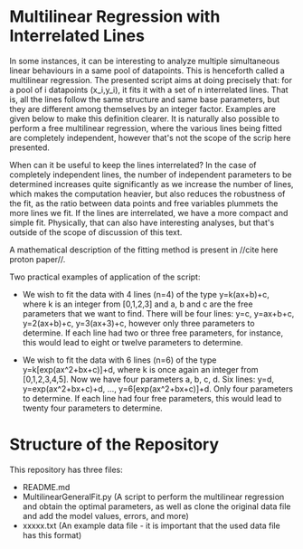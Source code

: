 # Multilinear Regression with Interrelated Lines

In some instances, it can be interesting to analyze multiple simultaneous linear behaviours in a same pool of datapoints. This is henceforth called a multilinear regression. The presented script aims at doing precisely that: for a pool of i datapoints (x_i,y_i), it fits it with a set of n interrelated lines. That is, all the lines follow the same structure and same base parameters, but they are different among themselves by an integer factor. Examples are given below to make this definition clearer. It is naturally also possible to perform a free multilinear regression, where the various lines being fitted are completely independent, however that's not the scope of the scrip here presented.

When can it be useful to keep the lines interrelated? In the case of completely independent lines, the number of independent parameters to be determined increases quite significantly as we increase the number of lines, which makes the computation heavier, but also reduces the robustness of the fit, as the ratio between data points and free variables plummets the more lines we fit. If the lines are interrelated, we have a more compact and simple fit. Physically, that can also have interesting analyses, but that's outside of the scope of discussion of this text.

A mathematical description of the fitting method is present in //cite here proton paper//.

Two practical examples of application of the script:

- We wish to fit the data with 4 lines (n=4) of the type y=k(ax+b)+c, where k is an integer from [0,1,2,3] and a, b and c are the free parameters that we want to find. There will be four lines: y=c, y=ax+b+c, y=2(ax+b)+c, y=3(ax+3)+c, however only three parameters to determine. If each line had two or three free parameters, for instance, this would lead to eight or twelve parameters to determine. 

- We wish to fit the data with 6 lines (n=6) of the type y=k[exp(ax^2+bx+c)]+d, where k is once again an integer from [0,1,2,3,4,5]. Now we have four parameters a, b, c, d. Six lines: y=d, y=exp(ax^2+bx+c)+d, ..., y=6[exp(ax^2+bx+c)]+d. Only four parameters to determine. If each line had four free parameters, this would lead to twenty four parameters to determine.

# Structure of the Repository

This repository has three files: 

- README.md
- MultilinearGeneralFit.py (A script to perform the multilinear regression and obtain the optimal parameters, as well as clone the original data file and add the model values, errors, and more)
- xxxxx.txt (An example data file - it is important that the used data file has this format)


